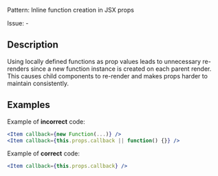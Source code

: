 Pattern: Inline function creation in JSX props

Issue: -

## Description

Using locally defined functions as prop values leads to unnecessary re-renders since a new function instance is created on each parent render. This causes child components to re-render and makes props harder to maintain consistently.

## Examples

Example of **incorrect** code:
```jsx
<Item callback={new Function(...)} />
<Item callback={this.props.callback || function() {}} />
```

Example of **correct** code:
```jsx
<Item callback={this.props.callback} />
```